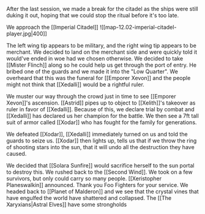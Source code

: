 After the last session, we made a break for the citadel as the ships were still duking it out, hoping that we could stop the ritual before it's too late.

We approach the [[Imperial Citadel]] 
![[map-12.02-imperial-citadel-player.jpg|400]]

The left wing tip appears to be military, and the right wing tip appears to be merchant. We decided to land on the merchant side and were quickly told it would've ended in woe had we chosen otherwise. We decided to take [[Mister Flinch]] along so he could help us get through the port of entry. He bribed one of the guards and we made it into the "Low Quarter". We overheard that this was the funeral for [[Emporer Xevon]] and the people might not think that [[Xedalli]] would be a rightful ruler.

We muster our way through the crowd just in time to see [[Emporer Xevon]]'s ascension.  [[Astrid]] pipes up to object to [[Xelith]]'s takeover as ruler in favor of [[Xedalli]]. Because of this, we declare trial by combat and [[Xedalli]] has declared us her champion for the battle. We then see a 7ft tall suit of armor called [[Xodar]] who has fought for the family for generations.

We defeated [[Xodar]], [[Xedalli]] immediately turned on us and told the guards to seize us. [[Xodar]] then lights up, tells us that if we throw the ring of shooting stars into the sun, that it will undo all the destruction they have caused.

We decided that [[Solara Sunfire]] would sacrifice herself to the sun portal to destroy this. We rushed back to the [[Second Wind]]. We took on a few survivors, but only could carry so many people. [[Xeristopher Planeswalkin]] announced. Thank you Foo Fighters for your service. We headed back to [[Planet of Malderon]] and we see that the crystal vines that have engulfed the world have shattered and collapsed. The [[The Xaryxians|Astral Elves]] have some strongholds 